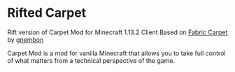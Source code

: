 # Rifted Carpet

Rift version of Carpet Mod for Minecraft 1.13.2 Client
Based on [Fabric Carpet](https://github.com/gnembon/fabric-carpet) by [gnembon](https://github.com/gnembon)

Carpet Mod is a mod for vanilla Minecraft that allows you to take full control of what matters from a technical perspective of the game.